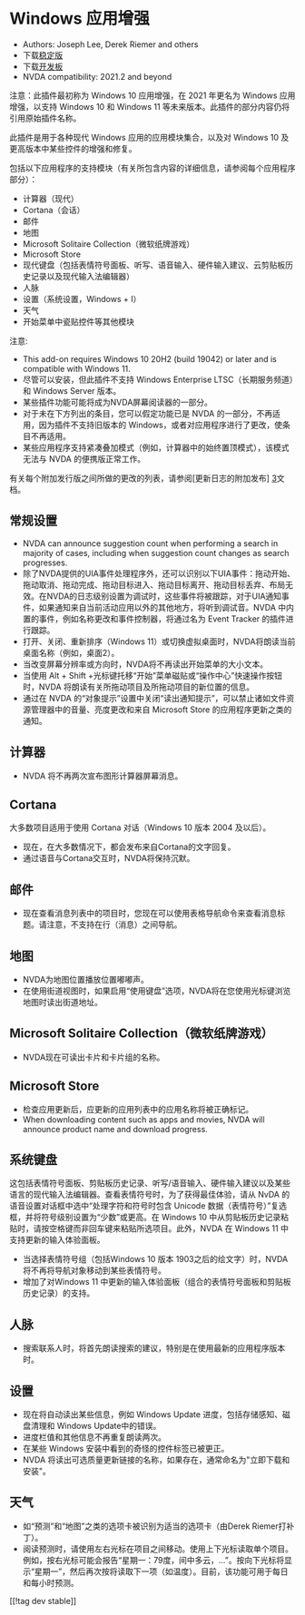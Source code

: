 # Windows 应用增强 #

* Authors: Joseph Lee, Derek Riemer and others
* 下载[稳定版][1]
* 下载[开发板][2]
* NVDA compatibility: 2021.2 and beyond

注意：此插件最初称为 Windows 10 应用增强，在 2021 年更名为 Windows 应用增强，以支持 Windows 10 和 Windows
11 等未来版本。此插件的部分内容仍将引用原始插件名称。

此插件是用于各种现代 Windows 应用的应用模块集合，以及对 Windows 10 及更高版本中某些控件的增强和修复。

包括以下应用程序的支持模块（有关所包含内容的详细信息，请参阅每个应用程序部分）：

* 计算器（现代）
* Cortana（会话）
* 邮件
* 地图
* Microsoft Solitaire Collection（微软纸牌游戏）
* Microsoft Store
* 现代键盘（包括表情符号面板、听写、语音输入、硬件输入建议、云剪贴板历史记录以及现代输入法编辑器）
* 人脉
* 设置（系统设置，Windows + I）
* 天气
* 开始菜单中瓷贴控件等其他模块

注意:

* This add-on requires Windows 10 20H2 (build 19042) or later and is
  compatible with Windows 11.
* 尽管可以安装，但此插件不支持 Windows Enterprise LTSC（长期服务频道）和 Windows Server 版本。
* 某些插件功能可能将成为NVDA屏幕阅读器的一部分。
* 对于未在下方列出的条目，您可以假定功能已是 NVDA 的一部分，不再适用，因为插件不支持旧版本的
  Windows，或者对应用程序进行了更改，使条目不再适用。
* 某些应用程序支持紧凑叠加模式（例如，计算器中的始终置顶模式），该模式无法与 NVDA 的便携版正常工作。

有关每个附加发行版之间所做的更改的列表，请参阅[更新日志的附加发布] [3]文档。

## 常规设置

* NVDA can announce suggestion count when performing a search in majority of
  cases, including when suggestion count changes as search progresses.
* 除了NVDA提供的UIA事件处理程序外，还可以识别以下UIA事件：拖动开始、拖动取消、拖动完成、拖动目标进入、拖动目标离开、拖动目标丢弃、布局无效。在NVDA的日志级别设置为调试时，这些事件将被跟踪，对于UIA通知事件，如果通知来自当前活动应用以外的其他地方，将听到调试音。NVDA
  中内置的事件，例如名称更改和事件控制器，将通过名为 Event Tracker 的插件进行跟踪。
* 打开、关闭、重新排序（Windows 11）或切换虚拟桌面时，NVDA将朗读当前桌面名称（例如，桌面2）。
* 当改变屏幕分辨率或方向时，NVDA将不再读出开始菜单的大小文本。
* 当使用 Alt + Shift +光标键托移“开始”菜单磁贴或“操作中心”快速操作按钮时，NVDA 将朗读有关所拖动项目及所拖动项目的新位置的信息。
* 通过在 NVDA 的“对象提示”设置中关闭“读出通知提示”，可以禁止诸如文件资源管理器中的音量、亮度更改和来自 Microsoft Store
  的应用程序更新之类的通知。

## 计算器

* NVDA 将不再两次宣布图形计算器屏幕消息。

## Cortana

大多数项目适用于使用 Cortana 对话（Windows 10 版本 2004 及以后）。

* 现在，在大多数情况下，都会发布来自Cortana的文字回复。
* 通过语音与Cortana交互时，NVDA将保持沉默。

## 邮件

* 现在查看消息列表中的项目时，您现在可以使用表格导航命令来查看消息标题。请注意，不支持在行（消息）之间导航。

## 地图

* NVDA为地图位置播放位置嘟嘟声。
* 在使用街道视图时，如果启用“使用键盘”选项，NVDA将在您使用光标键浏览地图时读出街道地址。

## Microsoft Solitaire Collection（微软纸牌游戏）

* NVDA现在可读出卡片和卡片组的名称。

## Microsoft Store

* 检查应用更新后，应更新的应用列表中的应用名称将被正确标记。
* When downloading content such as apps and movies, NVDA will announce
  product name and download progress.

## 系统键盘

这包括表情符号面板、剪贴板历史记录、听写/语音输入、硬件输入建议以及某些语言的现代输入法编辑器。查看表情符号时，为了获得最佳体验，请从 NvDA
的语音设置对话框中选中“处理字符和符号时包含 Unicode 数据（表情符号）”复选框，并将符号级别设置为“少数”或更高。在 Windows 10
中从剪贴板历史记录粘贴时，请按空格键而非回车键来粘贴所选项目。此外，NVDA 在 Windows 11 中支持更新的输入体验面板。

* 当选择表情符号组（包括Windows 10 版本 1903之后的绘文字）时，NVDA 将不再将导航对象移动到某些表情符号。
* 增加了对Windows 11 中更新的输入体验面板（组合的表情符号面板和剪贴板历史记录）的支持。

## 人脉

* 搜索联系人时，将首先朗读搜索的建议，特别是在使用最新的应用程序版本时。

## 设置

* 现在将自动读出某些信息，例如 Windows Update 进度，包括存储感知、磁盘清理和 Windows Update中的错误。
* 进度栏值和其他信息不再重复朗读两次。
* 在某些 Windows 安装中看到的奇怪的控件标签已被更正。
* NVDA 将读出可选质量更新链接的名称，如果存在，通常命名为"立即下载和安装"。

## 天气

* 如“预测”和“地图”之类的选项卡被识别为适当的选项卡（由Derek Riemer打补丁）。
* 阅读预测时，请使用左右光标在项目之间移动。使用上下光标读取单个项目。例如，按右光标可能会报告“星期一：79度，间中多云，...”。按向下光标将显示“星期一”，然后再次按将读取下一项（如温度）。目前，该功能可用于每日和每小时预测。

[[!tag dev stable]]

[1]: https://addons.nvda-project.org/files/get.php?file=w10

[2]: https://addons.nvda-project.org/files/get.php?file=w10-dev

[3]: https://github.com/josephsl/wintenapps/wiki/w10changelog
